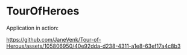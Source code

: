# TourOfHeroes

Application in action:

https://github.com/JaneVenk/Tour-of-Herous/assets/105806950/40e92dda-d238-4311-a1e8-63ef17a4c8b3


